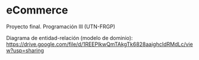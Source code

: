 # eCommerce
Proyecto final. Programación III (UTN-FRGP)

Diagrama de entidad-relación (modelo de dominio): https://drive.google.com/file/d/1REEPlkwQmTAkgTk6828aaighcIdRMdLc/view?usp=sharing

